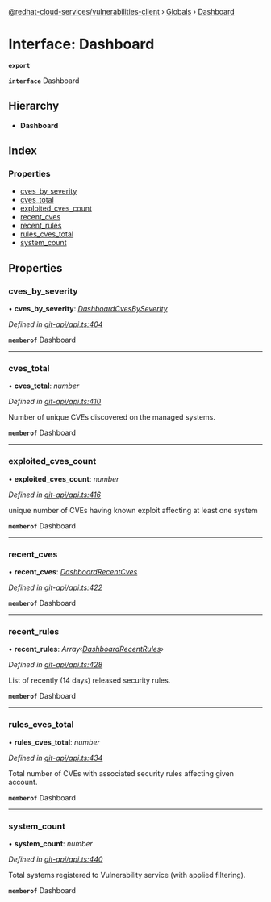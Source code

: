 [@redhat-cloud-services/vulnerabilities-client](../README.md) › [Globals](../globals.md) › [Dashboard](dashboard.md)

# Interface: Dashboard

**`export`** 

**`interface`** Dashboard

## Hierarchy

* **Dashboard**

## Index

### Properties

* [cves_by_severity](dashboard.md#cves_by_severity)
* [cves_total](dashboard.md#cves_total)
* [exploited_cves_count](dashboard.md#exploited_cves_count)
* [recent_cves](dashboard.md#recent_cves)
* [recent_rules](dashboard.md#recent_rules)
* [rules_cves_total](dashboard.md#rules_cves_total)
* [system_count](dashboard.md#system_count)

## Properties

###  cves_by_severity

• **cves_by_severity**: *[DashboardCvesBySeverity](dashboardcvesbyseverity.md)*

*Defined in [git-api/api.ts:404](https://github.com/RedHatInsights/javascript-clients/blob/master/packages/vulnerabilities/git-api/api.ts#L404)*

**`memberof`** Dashboard

___

###  cves_total

• **cves_total**: *number*

*Defined in [git-api/api.ts:410](https://github.com/RedHatInsights/javascript-clients/blob/master/packages/vulnerabilities/git-api/api.ts#L410)*

Number of unique CVEs discovered on the managed systems.

**`memberof`** Dashboard

___

###  exploited_cves_count

• **exploited_cves_count**: *number*

*Defined in [git-api/api.ts:416](https://github.com/RedHatInsights/javascript-clients/blob/master/packages/vulnerabilities/git-api/api.ts#L416)*

unique number of CVEs having known exploit affecting at least one system

**`memberof`** Dashboard

___

###  recent_cves

• **recent_cves**: *[DashboardRecentCves](dashboardrecentcves.md)*

*Defined in [git-api/api.ts:422](https://github.com/RedHatInsights/javascript-clients/blob/master/packages/vulnerabilities/git-api/api.ts#L422)*

**`memberof`** Dashboard

___

###  recent_rules

• **recent_rules**: *Array‹[DashboardRecentRules](dashboardrecentrules.md)›*

*Defined in [git-api/api.ts:428](https://github.com/RedHatInsights/javascript-clients/blob/master/packages/vulnerabilities/git-api/api.ts#L428)*

List of recently (14 days) released security rules.

**`memberof`** Dashboard

___

###  rules_cves_total

• **rules_cves_total**: *number*

*Defined in [git-api/api.ts:434](https://github.com/RedHatInsights/javascript-clients/blob/master/packages/vulnerabilities/git-api/api.ts#L434)*

Total number of CVEs with associated security rules affecting given account.

**`memberof`** Dashboard

___

###  system_count

• **system_count**: *number*

*Defined in [git-api/api.ts:440](https://github.com/RedHatInsights/javascript-clients/blob/master/packages/vulnerabilities/git-api/api.ts#L440)*

Total systems registered to Vulnerability service (with applied filtering).

**`memberof`** Dashboard
